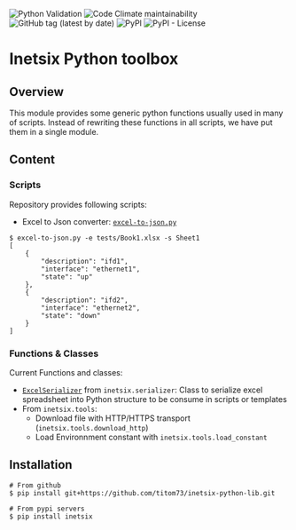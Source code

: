 ![Python Validation](https://github.com/titom73/inetsix-python-lib/workflows/Python%20Validation/badge.svg?branch=master) ![Code Climate maintainability](https://img.shields.io/codeclimate/maintainability/titom73/inetsix-python-lib) ![GitHub tag (latest by date)](https://img.shields.io/github/v/tag/titom73/inetsix-python-lib) ![PyPI](https://img.shields.io/pypi/v/inetsix) ![PyPI - License](https://img.shields.io/pypi/l/inetsix)

# Inetsix Python toolbox

## Overview

This module provides some generic python functions usually used in many of scripts. Instead of rewriting these functions in all scripts, we have put them in a single module.

## Content

### Scripts

Repository provides following scripts:

- Excel to Json converter: [`excel-to-json.py`](bin/excel-to-json.py)

```shell
$ excel-to-json.py -e tests/Book1.xlsx -s Sheet1
[
    {
        "description": "ifd1",
        "interface": "ethernet1",
        "state": "up"
    },
    {
        "description": "ifd2",
        "interface": "ethernet2",
        "state": "down"
    }
]
```


### Functions & Classes

Current Functions and classes:

- [`ExcelSerializer`](inetsix/serializer.py) from `inetsix.serializer`: Class to serialize excel spreadsheet into Python structure to be consume in scripts or templates
- From `inetsix.tools`:
    - Download file with HTTP/HTTPS transport (`inetsix.tools.download_http`)
    - Load Environnment constant with `inetsix.tools.load_constant`

## Installation

```shell
# From github
$ pip install git+https://github.com/titom73/inetsix-python-lib.git

# From pypi servers
$ pip install inetsix
```
